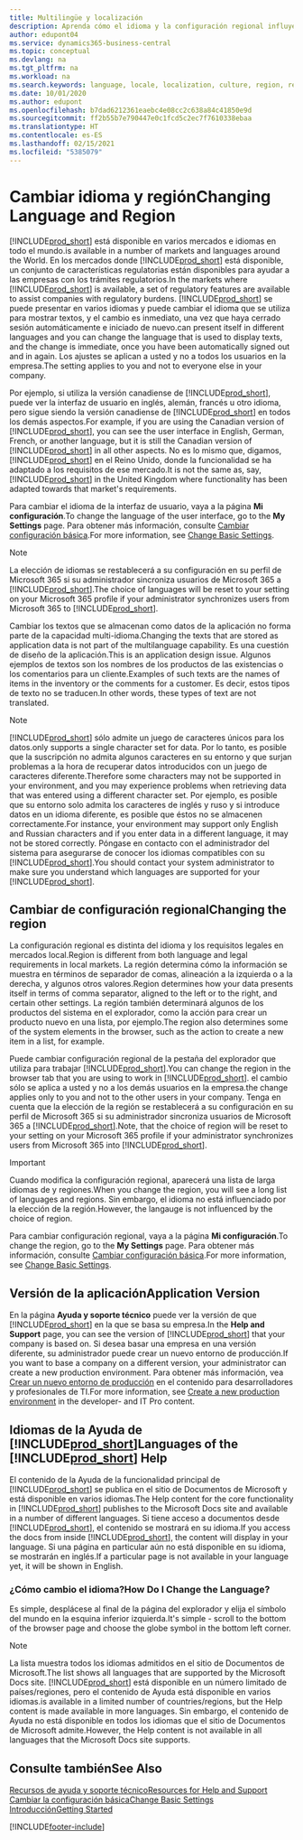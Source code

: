 ```yaml
---
title: Multilingüe y localización
description: Aprenda cómo el idioma y la configuración regional influyen en la experiencia de Business Central. Cambie el idioma de la interfaz de usuario en la página Mi configuración.
author: edupont04
ms.service: dynamics365-business-central
ms.topic: conceptual
ms.devlang: na
ms.tgt_pltfrm: na
ms.workload: na
ms.search.keywords: language, locale, localization, culture, region, regional settings
ms.date: 10/01/2020
ms.author: edupont
ms.openlocfilehash: b7dad6212361eaebc4e08cc2c638a84c41850e9d
ms.sourcegitcommit: ff2b55b7e790447e0c1fcd5c2ec7f7610338ebaa
ms.translationtype: HT
ms.contentlocale: es-ES
ms.lasthandoff: 02/15/2021
ms.locfileid: "5385079"
---
```

# <a name="changing-language-and-region"></a><span data-ttu-id="12625-104">Cambiar idioma y región</span><span class="sxs-lookup"><span data-stu-id="12625-104">Changing Language and Region</span></span>

[!INCLUDE[prod_short](includes/prod_short.md)] <span data-ttu-id="12625-105">está disponible en varios mercados e idiomas en todo el mundo.</span><span class="sxs-lookup"><span data-stu-id="12625-105">is available in a number of markets and languages around the World.</span></span> <span data-ttu-id="12625-106">En los mercados donde [!INCLUDE[prod_short](includes/prod_short.md)] está disponible, un conjunto de características regulatorias están disponibles para ayudar a las empresas con los trámites regulatorios.</span><span class="sxs-lookup"><span data-stu-id="12625-106">In the markets where [!INCLUDE[prod_short](includes/prod_short.md)] is available, a set of regulatory features are available to assist companies with regulatory burdens.</span></span> [!INCLUDE[prod_short](includes/prod_short.md)] <span data-ttu-id="12625-107">se puede presentar en varios idiomas y puede cambiar el idioma que se utiliza para mostrar textos, y el cambio es inmediato, una vez que haya cerrado sesión automáticamente e iniciado de nuevo.</span><span class="sxs-lookup"><span data-stu-id="12625-107">can present itself in different languages and you can change the language that is used to display texts, and the change is immediate, once you have been automatically signed out and in again.</span></span> <span data-ttu-id="12625-108">Los ajustes se aplican a usted y no a todos los usuarios en la empresa.</span><span class="sxs-lookup"><span data-stu-id="12625-108">The setting applies to you and not to everyone else in your company.</span></span>  

<span data-ttu-id="12625-109">Por ejemplo, si utiliza la versión canadiense de [!INCLUDE[prod_short](includes/prod_short.md)], puede ver la interfaz de usuario en inglés, alemán, francés u otro idioma, pero sigue siendo la versión canadiense de [!INCLUDE[prod_short](includes/prod_short.md)] en todos los demás aspectos.</span><span class="sxs-lookup"><span data-stu-id="12625-109">For example, if you are using the Canadian version of [!INCLUDE[prod_short](includes/prod_short.md)], you can see the user interface in English, German, French, or another language, but it is still the Canadian version of [!INCLUDE[prod_short](includes/prod_short.md)] in all other aspects.</span></span> <span data-ttu-id="12625-110">No es lo mismo que, digamos, [!INCLUDE[prod_short](includes/prod_short.md)] en el Reino Unido, donde la funcionalidad se ha adaptado a los requisitos de ese mercado.</span><span class="sxs-lookup"><span data-stu-id="12625-110">It is not the same as, say, [!INCLUDE[prod_short](includes/prod_short.md)] in the United Kingdom where functionality has been adapted towards that market's requirements.</span></span>  

<span data-ttu-id="12625-111">Para cambiar el idioma de la interfaz de usuario, vaya a la página **Mi configuración**.</span><span class="sxs-lookup"><span data-stu-id="12625-111">To change the language of the user interface, go to the **My Settings** page.</span></span> <span data-ttu-id="12625-112">Para obtener más información, consulte [Cambiar configuración básica](ui-change-basic-settings.md#language).</span><span class="sxs-lookup"><span data-stu-id="12625-112">For more information, see [Change Basic Settings](ui-change-basic-settings.md#language).</span></span> 

> [!NOTE]  
> <span data-ttu-id="12625-113">La elección de idiomas se restablecerá a su configuración en su perfil de Microsoft 365 si su administrador sincroniza usuarios de Microsoft 365 a [!INCLUDE[prod_short](includes/prod_short.md)].</span><span class="sxs-lookup"><span data-stu-id="12625-113">The choice of languages will be reset to your setting on your Microsoft 365 profile if your administrator synchronizes users from Microsoft 365 to [!INCLUDE[prod_short](includes/prod_short.md)].</span></span>

<span data-ttu-id="12625-114">Cambiar los textos que se almacenan como datos de la aplicación no forma parte de la capacidad multi-idioma.</span><span class="sxs-lookup"><span data-stu-id="12625-114">Changing the texts that are stored as application data is not part of the multilanguage capability.</span></span> <span data-ttu-id="12625-115">Es una cuestión de diseño de la aplicación.</span><span class="sxs-lookup"><span data-stu-id="12625-115">This is an application design issue.</span></span> <span data-ttu-id="12625-116">Algunos ejemplos de textos son los nombres de los productos de las existencias o los comentarios para un cliente.</span><span class="sxs-lookup"><span data-stu-id="12625-116">Examples of such texts are the names of items in the inventory or the comments for a customer.</span></span> <span data-ttu-id="12625-117">Es decir, estos tipos de texto no se traducen.</span><span class="sxs-lookup"><span data-stu-id="12625-117">In other words, these types of text are not translated.</span></span>  

> [!NOTE]  
> [!INCLUDE[prod_short](includes/prod_short.md)] <span data-ttu-id="12625-118">sólo admite un juego de caracteres únicos para los datos.</span><span class="sxs-lookup"><span data-stu-id="12625-118">only supports a single character set for data.</span></span> <span data-ttu-id="12625-119">Por lo tanto, es posible que la suscripción no admita algunos caracteres en su entorno y que surjan problemas a la hora de recuperar datos introducidos con un juego de caracteres diferente.</span><span class="sxs-lookup"><span data-stu-id="12625-119">Therefore some characters may not be supported in your environment, and you may experience problems when retrieving data that was entered using a different character set.</span></span> <span data-ttu-id="12625-120">Por ejemplo, es posible que su entorno solo admita los caracteres de inglés y ruso y si introduce datos en un idioma diferente, es posible que éstos no se almacenen correctamente.</span><span class="sxs-lookup"><span data-stu-id="12625-120">For instance, your environment may support only English and Russian characters and if you enter data in a different language, it may not be stored correctly.</span></span> <span data-ttu-id="12625-121">Póngase en contacto con el administrador del sistema para asegurarse de conocer los idiomas compatibles con su [!INCLUDE[prod_short](includes/prod_short.md)].</span><span class="sxs-lookup"><span data-stu-id="12625-121">You should contact your system administrator to make sure you understand which languages are supported for your [!INCLUDE[prod_short](includes/prod_short.md)].</span></span>  

## <a name="changing-the-region"></a><span data-ttu-id="12625-122">Cambiar de configuración regional</span><span class="sxs-lookup"><span data-stu-id="12625-122">Changing the region</span></span>
<span data-ttu-id="12625-123">La configuración regional es distinta del idioma y los requisitos legales en mercados local.</span><span class="sxs-lookup"><span data-stu-id="12625-123">Region is different from both language and legal requirements in local markets.</span></span> <span data-ttu-id="12625-124">La región determina cómo la información se muestra en términos de separador de comas, alineación a la izquierda o a la derecha, y algunos otros valores.</span><span class="sxs-lookup"><span data-stu-id="12625-124">Region determines how your data presents itself in terms of comma separator, aligned to the left or to the right, and certain other settings.</span></span> <span data-ttu-id="12625-125">La región también determinará algunos de los productos del sistema en el explorador, como la acción para crear un producto nuevo en una lista, por ejemplo.</span><span class="sxs-lookup"><span data-stu-id="12625-125">The region also determines some of the system elements in the browser, such as the action to create a new item in a list, for example.</span></span>  

<span data-ttu-id="12625-126">Puede cambiar configuración regional de la pestaña del explorador que utiliza para trabajar [!INCLUDE[prod_short](includes/prod_short.md)].</span><span class="sxs-lookup"><span data-stu-id="12625-126">You can change the region in the browser tab that you are using to work in [!INCLUDE[prod_short](includes/prod_short.md)].</span></span> <span data-ttu-id="12625-127">el cambio sólo se aplica a usted y no a los demás usuarios en la empresa.</span><span class="sxs-lookup"><span data-stu-id="12625-127">the change applies only to you and not to the other users in your company.</span></span>  <span data-ttu-id="12625-128">Tenga en cuenta que la elección de la región se restablecerá a su configuración en su perfil de Microsoft 365 si su administrador sincroniza usuarios de Microsoft 365 a [!INCLUDE[prod_short](includes/prod_short.md)].</span><span class="sxs-lookup"><span data-stu-id="12625-128">Note, that the choice of region will be reset to your setting on your Microsoft 365 profile if your administrator synchronizes users from Microsoft 365 into [!INCLUDE[prod_short](includes/prod_short.md)].</span></span>

> [!IMPORTANT]  
>  <span data-ttu-id="12625-129">Cuando modifica la configuración regional, aparecerá una lista de larga idiomas de y regiones.</span><span class="sxs-lookup"><span data-stu-id="12625-129">When you change the region, you will see a long list of languages and regions.</span></span> <span data-ttu-id="12625-130">Sin embargo, el idioma no está influenciado por la elección de la región.</span><span class="sxs-lookup"><span data-stu-id="12625-130">However, the langauge is not influenced by the choice of region.</span></span>  

<span data-ttu-id="12625-131">Para cambiar configuración regional, vaya a la página **Mi configuración**.</span><span class="sxs-lookup"><span data-stu-id="12625-131">To change the region, go to the **My Settings** page.</span></span> <span data-ttu-id="12625-132">Para obtener más información, consulte [Cambiar configuración básica](ui-change-basic-settings.md).</span><span class="sxs-lookup"><span data-stu-id="12625-132">For more information, see [Change Basic Settings](ui-change-basic-settings.md).</span></span>  

## <a name="application-version"></a><span data-ttu-id="12625-133">Versión de la aplicación</span><span class="sxs-lookup"><span data-stu-id="12625-133">Application Version</span></span>

<span data-ttu-id="12625-134">En la página **Ayuda y soporte técnico** puede ver la versión de que [!INCLUDE[prod_short](includes/prod_short.md)] en la que se basa su empresa.</span><span class="sxs-lookup"><span data-stu-id="12625-134">In the **Help and Support** page, you can see the version of [!INCLUDE[prod_short](includes/prod_short.md)] that your company is based on.</span></span> <span data-ttu-id="12625-135">Si desea basar una empresa en una versión diferente, su administrador puede crear un nuevo entorno de producción.</span><span class="sxs-lookup"><span data-stu-id="12625-135">If you want to base a company on a different version, your administrator can create a new production environment.</span></span> <span data-ttu-id="12625-136">Para obtener más información, vea [Crear un nuevo entorno de producción](/dynamics365/business-central/dev-itpro/administration/tenant-admin-center-environments#create-a-new-production-environment) en el contenido para desarrolladores y profesionales de TI.</span><span class="sxs-lookup"><span data-stu-id="12625-136">For more information, see [Create a new production environment](/dynamics365/business-central/dev-itpro/administration/tenant-admin-center-environments#create-a-new-production-environment) in the developer- and IT Pro content.</span></span>  

## <a name="languages-of-the-prod_short-help"></a><span data-ttu-id="12625-137">Idiomas de la Ayuda de [!INCLUDE[prod_short](includes/prod_short.md)]</span><span class="sxs-lookup"><span data-stu-id="12625-137">Languages of the [!INCLUDE[prod_short](includes/prod_short.md)] Help</span></span>
<span data-ttu-id="12625-138">El contenido de la Ayuda de la funcionalidad principal de [!INCLUDE[prod_short](includes/prod_short.md)] se publica en el sitio de Documentos de Microsoft y está disponible en varios idiomas.</span><span class="sxs-lookup"><span data-stu-id="12625-138">The Help content for the core functionality in [!INCLUDE[prod_short](includes/prod_short.md)] publishes to the Microsoft Docs site and available in a number of different languages.</span></span> <span data-ttu-id="12625-139">Si tiene acceso a documentos desde [!INCLUDE[prod_short](includes/prod_short.md)], el contenido se mostrará en su idioma.</span><span class="sxs-lookup"><span data-stu-id="12625-139">If you access the docs from inside [!INCLUDE[prod_short](includes/prod_short.md)], the content will display in your language.</span></span> <span data-ttu-id="12625-140">Si una página en particular aún no está disponible en su idioma, se mostrarán en inglés.</span><span class="sxs-lookup"><span data-stu-id="12625-140">If a particular page is not available in your language yet, it will be shown in English.</span></span>

### <a name="how-do-i-change-the-language"></a><span data-ttu-id="12625-141">¿Cómo cambio el idioma?</span><span class="sxs-lookup"><span data-stu-id="12625-141">How Do I Change the Language?</span></span>
<span data-ttu-id="12625-142">Es simple, desplácese al final de la página del explorador y elija el símbolo del mundo en la esquina inferior izquierda.</span><span class="sxs-lookup"><span data-stu-id="12625-142">It's simple - scroll to the bottom of the browser page and choose the globe symbol in the bottom left corner.</span></span>

> [!NOTE]  
> <span data-ttu-id="12625-143">La lista muestra todos los idiomas admitidos en el sitio de Documentos de Microsoft.</span><span class="sxs-lookup"><span data-stu-id="12625-143">The list shows all languages that are supported by the Microsoft Docs site.</span></span> [!INCLUDE[prod_short](includes/prod_short.md)] <span data-ttu-id="12625-144">está disponible en un número limitado de países/regiones, pero el contenido de Ayuda está disponible en varios idiomas.</span><span class="sxs-lookup"><span data-stu-id="12625-144">is available in a limited number of countries/regions, but the Help content is made available in more languages.</span></span> <span data-ttu-id="12625-145">Sin embargo, el contenido de Ayuda no está disponible en todos los idiomas que el sitio de Documentos de Microsoft admite.</span><span class="sxs-lookup"><span data-stu-id="12625-145">However, the Help content is not available in all languages that the Microsoft Docs site supports.</span></span>

## <a name="see-also"></a><span data-ttu-id="12625-146">Consulte también</span><span class="sxs-lookup"><span data-stu-id="12625-146">See Also</span></span>

[<span data-ttu-id="12625-147">Recursos de ayuda y soporte técnico</span><span class="sxs-lookup"><span data-stu-id="12625-147">Resources for Help and Support</span></span>](product-help-and-support.md)  
[<span data-ttu-id="12625-148">Cambiar la configuración básica</span><span class="sxs-lookup"><span data-stu-id="12625-148">Change Basic Settings</span></span>](ui-change-basic-settings.md)  
[<span data-ttu-id="12625-149">Introducción</span><span class="sxs-lookup"><span data-stu-id="12625-149">Getting Started</span></span>](product-get-started.md)  


[!INCLUDE[footer-include](includes/footer-banner.md)]